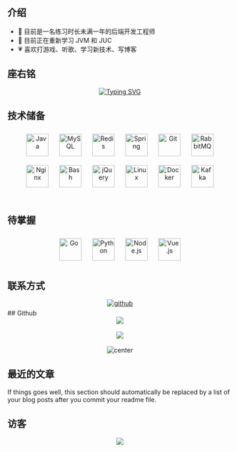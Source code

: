 
## 介绍


- 🔭 目前是一名练习时长未满一年的后端开发工程师
- 🌱 目前正在重新学习 JVM 和 JUC
- 💗 喜欢打游戏、听歌、学习新技术、写博客
  

## 座右铭

<p align="center">
<a href="https://git.io/typing-svg"><img src="https://readme-typing-svg.herokuapp.com?font=Zhi+Mang+Xing&duration=2000&pause=50&color=90FFF0&background=FFFFFF00&center=true&vCenter=true&multiline=true&random=false&width=200&height=80&lines=%E6%B2%A1%E6%9C%89%E6%96%B9%E5%90%91%E7%9A%84%E8%88%B9%EF%BC%8C;%E6%97%A0%E8%AE%BA%E4%BB%80%E4%B9%88%E9%A3%8E%E9%83%BD%E6%98%AF%E9%80%86%E9%A3%8E" alt="Typing SVG" /></a>
</p>

## 技术储备

<div align="center">  
<a href="https://www.java.com/" target="_blank"><img style="margin: 10px" src="https://profilinator.rishav.dev/skills-assets/java-original-wordmark.svg" alt="Java" height="50" /></a>  
<a href="https://www.mysql.com/" target="_blank"><img style="margin: 10px" src="https://profilinator.rishav.dev/skills-assets/mysql-original-wordmark.svg" alt="MySQL" height="50" /></a>  
<a href="https://redis.io/" target="_blank"><img style="margin: 10px" src="https://profilinator.rishav.dev/skills-assets/redis-original-wordmark.svg" alt="Redis" height="50" /></a>  
<a href="https://docs.spring.io/spring-framework/docs/3.0.x/reference/expressions.html#:~:text=The%20Spring%20Expression%20Language%20(SpEL,and%20basic%20string%20templating%20functionality." target="_blank"><img style="margin: 10px" src="https://profilinator.rishav.dev/skills-assets/springio-icon.svg" alt="Spring" height="50" /></a>  
<a href="https://github.com/" target="_blank"><img style="margin: 10px" src="https://profilinator.rishav.dev/skills-assets/git-scm-icon.svg" alt="Git" height="50" /></a>  
<a href="https://www.rabbitmq.com/" target="_blank"><img style="margin: 10px" src="https://profilinator.rishav.dev/skills-assets/rabbitmq-icon.svg" alt="RabbitMQ" height="50" /></a>  
<a href="https://www.nginx.com/" target="_blank"><img style="margin: 10px" src="https://profilinator.rishav.dev/skills-assets/nginx-original.svg" alt="Nginx" height="50" /></a>  
<a href="https://www.gnu.org/software/bash/" target="_blank"><img style="margin: 10px" src="https://profilinator.rishav.dev/skills-assets/gnu_bash-icon.svg" alt="Bash" height="50" /></a>  
<a href="https://jquery.com/" target="_blank"><img style="margin: 10px" src="https://profilinator.rishav.dev/skills-assets/jquery.png" alt="jQuery" height="50" /></a>  
<a href="https://www.linux.org/" target="_blank"><img style="margin: 10px" src="https://profilinator.rishav.dev/skills-assets/linux-original.svg" alt="Linux" height="50" /></a>  
<a href="https://www.docker.com/" target="_blank"><img style="margin: 10px" src="https://profilinator.rishav.dev/skills-assets/docker-original-wordmark.svg" alt="Docker" height="50" /></a>  
<a href="https://kafka.apache.org/" target="_blank"><img style="margin: 10px" src="https://profilinator.rishav.dev/skills-assets/apache_kafka-icon.svg" alt="Kafka" height="50" /></a>  
</div>  

<br/>  

## 待掌握

<div align="center">  
<a href="https://go.dev/" target="_blank"><img style="margin: 10px" src="https://profilinator.rishav.dev/skills-assets/go-original.svg" alt="Go" height="50" /></a>  
<a href="https://www.python.org/" target="_blank"><img style="margin: 10px" src="https://profilinator.rishav.dev/skills-assets/python-original.svg" alt="Python" height="50" /></a>  
<a href="https://nodejs.org/" target="_blank"><img style="margin: 10px" src="https://profilinator.rishav.dev/skills-assets/nodejs-original-wordmark.svg" alt="Node.js" height="50" /></a>  
<a href="https://vuejs.org/" target="_blank"><img style="margin: 10px" src="https://profilinator.rishav.dev/skills-assets/vuejs-original-wordmark.svg" alt="Vue.js" height="50" /></a>  
</div>  

## 联系方式

<div align="center">
<a href="https://github.com/LemonPuer" target="_blank">
<img src=https://img.shields.io/badge/github-%2324292e.svg?&style=for-the-badge&logo=github&logoColor=white alt=github style="margin-bottom: 5px;" />
</a>
</div>  
## Github

<div align="center"> <img src="https://github-readme-stats.vercel.app/api/top-langs/?username=LemonPuer&show_icons=true&count_private=true&hide_border=true&theme=tokyonight&locale=cn&layout=compact" /> </div>
<br/>
<div align="center"><img src="https://github-readme-stats.vercel.app/api?username=LemonPuer&show_icons=true&count_private=true&hide_border=true&theme=tokyonight&locale=cn" align="center" /></div>
<br/>
<div align="center"><img src="https://streak-stats.demolab.com?user=LemonPuer&theme=duskfox&hide_border=%E7%9C%9F%E7%9A%84&locale=zh_Hans&date_format=%5BY.%5Dn.j" alt="center" /></div>

## 最近的文章

<!-- BLOG-POST-LIST:START -->  
If things goes well, this section should automatically be replaced by a list of your blog posts after you commit your readme file. 
<!-- BLOG-POST-LIST:END -->    

## 访客

<div align="center">
<img src="https://komarev.com/ghpvc/?username=LemonPuer&&style=flat-square" align="center" />
</div>
